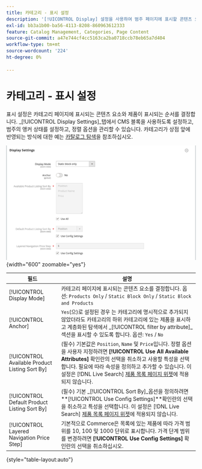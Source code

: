 ```yaml
---
title: 카테고리 - 표시 설정
description: '[!UICONTROL Display] 설정을 사용하여 범주 페이지에 표시할 콘텐츠 요소와 제품이 표시되는 순서를 정의하는 방법에 대해 알아봅니다.'
exl-id: bb3a1b00-ba56-4113-8208-860963612333
feature: Catalog Management, Categories, Page Content
source-git-commit: a47e744cf4cc5163ca2ba0718ccb78eb65a7d404
workflow-type: tm+mt
source-wordcount: '224'
ht-degree: 0%

---
```


# 카테고리 - 표시 설정

표시 설정은 카테고리 페이지에 표시되는 콘텐츠 요소와 제품이 표시되는 순서를 결정합니다. _[!UICONTROL Display Settings]_탭에서 CMS 블록을 사용하도록 설정하고, 범주의 앵커 상태를 설정하고, 정렬 옵션을 관리할 수 있습니다. 카테고리가 상점 앞에 반영되는 방식에 대한 예는 [카탈로그 탐색](navigation.md)을 참조하십시오.

![범주에 대한 표시 설정](./assets/category-display-settings.png){width="600" zoomable="yes"}

| 필드 | 설명 |
|--- |--- |
| [!UICONTROL Display Mode] | 카테고리 페이지에 표시되는 콘텐츠 요소를 결정합니다. 옵션: `Products Only` / `Static Block Only` / `Static Block and Products` |
| [!UICONTROL Anchor] | `Yes`(으)로 설정된 경우 는 카테고리에 명시적으로 추가되지 않았더라도 카테고리의 하위 카테고리에 있는 제품을 표시하고 계층화된 탐색에서 _[!UICONTROL filter by attribute]_섹션을 표시할 수 있도록 합니다. 옵션: `Yes` / `No` |
| [!UICONTROL Available Product Listing Sort By] | (필수) 기본값은 `Position`, `Name` 및 `Price`입니다. 정렬 옵션을 사용자 지정하려면 **[!UICONTROL Use All Available Attributes]** 확인란의 선택을 취소하고 사용할 특성을 선택합니다. 필요에 따라 속성을 정의하고 추가할 수 있습니다. 이 설정은 [!DNL Live Search] [제품 목록 페이지 위젯](https://experienceleague.adobe.com/en/docs/commerce-merchant-services/live-search/live-search-storefront/plp-styling)에 적용되지 않습니다. |
| [!UICONTROL Default Product Listing Sort By] | (필수) 기본 _[!UICONTROL Sort By]_옵션을 정의하려면&#x200B;**[!UICONTROL Use Config Settings]**확인란의 선택을 취소하고 특성을 선택합니다. 이 설정은 [!DNL Live Search] [제품 목록 페이지 위젯](https://experienceleague.adobe.com/en/docs/commerce-merchant-services/live-search/live-search-storefront/plp-styling)에 적용되지 않습니다. |
| [!UICONTROL Layered Navigation Price Step] | 기본적으로 Commerce은 목록에 있는 제품에 따라 가격 범위를 10, 100 및 1000 단위로 표시합니다. 가격 단계 범위를 변경하려면 **[!UICONTROL Use Config Settings]** 확인란의 선택을 취소하십시오. |

{style="table-layout:auto"}
